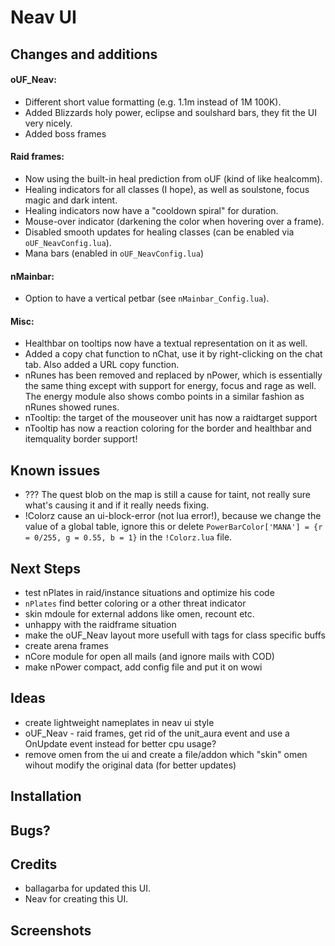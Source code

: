 # Neav UI

## Changes and additions

#### oUF_Neav:

- Different short value formatting (e.g. 1.1m instead of 1M 100K).
- Added Blizzards holy power, eclipse and soulshard bars, they fit the UI very nicely.
- Added boss frames

#### Raid frames:

- Now using the built-in heal prediction from oUF (kind of like healcomm).
- Healing indicators for all classes (I hope), as well as soulstone, focus magic and dark intent.
- Healing indicators now have a "cooldown spiral" for duration.
- Mouse-over indicator (darkening the color when hovering over a frame).
- Disabled smooth updates for healing classes (can be enabled via `oUF_NeavConfig.lua`).
- Mana bars (enabled in `oUF_NeavConfig.lua`)

#### nMainbar:

- Option to have a vertical petbar (see `nMainbar_Config.lua`).

#### Misc:

- Healthbar on tooltips now have a textual representation on it as well.
- Added a copy chat function to nChat, use it by right-clicking on the chat tab. Also added a URL copy function.
- nRunes has been removed and replaced by nPower, which is essentially the same thing except with support for energy, focus and rage as well. The energy module also shows combo points in a similar fashion as nRunes showed runes.
- nTooltip: the target of the mouseover unit has now a raidtarget support
- nTooltip has now a reaction coloring for the border and healthbar and itemquality border support!

## Known issues

- ??? The quest blob on the map is still a cause for taint, not really sure what's causing it and if it really needs fixing.
- !Colorz cause an ui-block-error (not lua error!), because we change the value of a global table, ignore this or delete `PowerBarColor['MANA'] = {r = 0/255, g = 0.55, b = 1}` in the `!Colorz.lua` file.

## Next Steps

- test nPlates in raid/instance situations and optimize his code
- `nPlates` find better coloring or a other threat indicator
- skin mdoule for external addons like omen, recount etc.
- unhappy with the raidframe situation
- make the oUF_Neav layout more usefull with tags for class specific buffs
- create arena frames
- nCore module for open all mails (and ignore mails with COD)
- make nPower compact, add config file and put it on wowi

## Ideas

- create lightweight nameplates in neav ui style 
- oUF_Neav - raid frames, get rid of the unit_aura event and use a OnUpdate event instead for better cpu usage?
- remove omen from the ui and create a file/addon which "skin" omen wihout modify the original data (for better updates)

## Installation

## Bugs?

## Credits
- ballagarba for updated this UI.
- Neav for creating this UI.

## Screenshots
